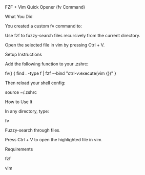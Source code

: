 FZF + Vim Quick Opener (fv Command)

What You Did

You created a custom fv command to:

Use fzf to fuzzy-search files recursively from the current directory.

Open the selected file in vim by pressing Ctrl + V.

Setup Instructions

Add the following function to your .zshrc:

fv() {
  find . -type f | fzf --bind "ctrl-v:execute(vim {})"
}

Then reload your shell config:

source ~/.zshrc

How to Use It

In any directory, type:

fv

Fuzzy-search through files.

Press Ctrl + V to open the highlighted file in vim.

Requirements

fzf

vim
